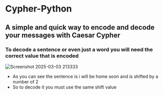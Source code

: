 # Cypher-Python
## A simple and quick way to encode and decode your messages with Caesar Cypher



### To decode a sentence or even just a word you will need the correct value that is encoded 
![Screenshot 2025-03-03 213333](https://github.com/user-attachments/assets/8b61a543-96e0-4c08-ab07-a05c3229d073)

- As you can see the sentence is i will be home soon and is shifted by a number of 2 
- So to decode it you must use the same shift value 
